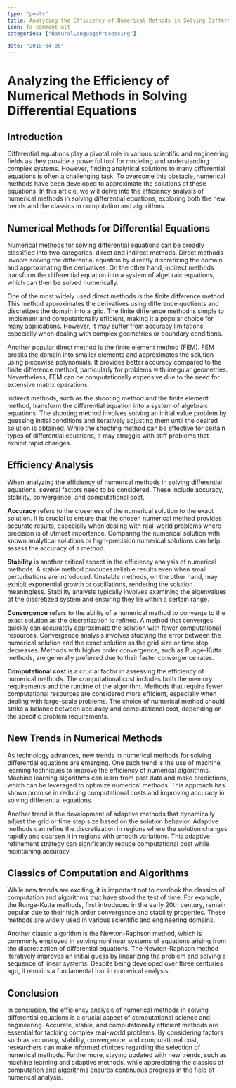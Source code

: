 ```yaml
---
type: "posts"
title: Analyzing the Efficiency of Numerical Methods in Solving Differential Equations
icon: fa-comment-alt
categories: ["NaturalLanguageProcessing"]

date: "2018-04-05"
---
```




# Analyzing the Efficiency of Numerical Methods in Solving Differential Equations

## Introduction

Differential equations play a pivotal role in various scientific and engineering fields as they provide a powerful tool for modeling and understanding complex systems. However, finding analytical solutions to many differential equations is often a challenging task. To overcome this obstacle, numerical methods have been developed to approximate the solutions of these equations. In this article, we will delve into the efficiency analysis of numerical methods in solving differential equations, exploring both the new trends and the classics in computation and algorithms.

## Numerical Methods for Differential Equations

Numerical methods for solving differential equations can be broadly classified into two categories: direct and indirect methods. Direct methods involve solving the differential equation by directly discretizing the domain and approximating the derivatives. On the other hand, indirect methods transform the differential equation into a system of algebraic equations, which can then be solved numerically.

One of the most widely used direct methods is the finite difference method. This method approximates the derivatives using difference quotients and discretizes the domain into a grid. The finite difference method is simple to implement and computationally efficient, making it a popular choice for many applications. However, it may suffer from accuracy limitations, especially when dealing with complex geometries or boundary conditions.

Another popular direct method is the finite element method (FEM). FEM breaks the domain into smaller elements and approximates the solution using piecewise polynomials. It provides better accuracy compared to the finite difference method, particularly for problems with irregular geometries. Nevertheless, FEM can be computationally expensive due to the need for extensive matrix operations.

Indirect methods, such as the shooting method and the finite element method, transform the differential equation into a system of algebraic equations. The shooting method involves solving an initial value problem by guessing initial conditions and iteratively adjusting them until the desired solution is obtained. While the shooting method can be effective for certain types of differential equations, it may struggle with stiff problems that exhibit rapid changes.

## Efficiency Analysis

When analyzing the efficiency of numerical methods in solving differential equations, several factors need to be considered. These include accuracy, stability, convergence, and computational cost.

**Accuracy** refers to the closeness of the numerical solution to the exact solution. It is crucial to ensure that the chosen numerical method provides accurate results, especially when dealing with real-world problems where precision is of utmost importance. Comparing the numerical solution with known analytical solutions or high-precision numerical solutions can help assess the accuracy of a method.

**Stability** is another critical aspect in the efficiency analysis of numerical methods. A stable method produces reliable results even when small perturbations are introduced. Unstable methods, on the other hand, may exhibit exponential growth or oscillations, rendering the solution meaningless. Stability analysis typically involves examining the eigenvalues of the discretized system and ensuring they lie within a certain range.

**Convergence** refers to the ability of a numerical method to converge to the exact solution as the discretization is refined. A method that converges quickly can accurately approximate the solution with fewer computational resources. Convergence analysis involves studying the error between the numerical solution and the exact solution as the grid size or time step decreases. Methods with higher order convergence, such as Runge-Kutta methods, are generally preferred due to their faster convergence rates.

**Computational cost** is a crucial factor in assessing the efficiency of numerical methods. The computational cost includes both the memory requirements and the runtime of the algorithm. Methods that require fewer computational resources are considered more efficient, especially when dealing with large-scale problems. The choice of numerical method should strike a balance between accuracy and computational cost, depending on the specific problem requirements.

## New Trends in Numerical Methods

As technology advances, new trends in numerical methods for solving differential equations are emerging. One such trend is the use of machine learning techniques to improve the efficiency of numerical algorithms. Machine learning algorithms can learn from past data and make predictions, which can be leveraged to optimize numerical methods. This approach has shown promise in reducing computational costs and improving accuracy in solving differential equations.

Another trend is the development of adaptive methods that dynamically adjust the grid or time step size based on the solution behavior. Adaptive methods can refine the discretization in regions where the solution changes rapidly and coarsen it in regions with smooth variations. This adaptive refinement strategy can significantly reduce computational cost while maintaining accuracy.

## Classics of Computation and Algorithms

While new trends are exciting, it is important not to overlook the classics of computation and algorithms that have stood the test of time. For example, the Runge-Kutta methods, first introduced in the early 20th century, remain popular due to their high order convergence and stability properties. These methods are widely used in various scientific and engineering domains.

Another classic algorithm is the Newton-Raphson method, which is commonly employed in solving nonlinear systems of equations arising from the discretization of differential equations. The Newton-Raphson method iteratively improves an initial guess by linearizing the problem and solving a sequence of linear systems. Despite being developed over three centuries ago, it remains a fundamental tool in numerical analysis.

## Conclusion

In conclusion, the efficiency analysis of numerical methods in solving differential equations is a crucial aspect of computational science and engineering. Accurate, stable, and computationally efficient methods are essential for tackling complex real-world problems. By considering factors such as accuracy, stability, convergence, and computational cost, researchers can make informed choices regarding the selection of numerical methods. Furthermore, staying updated with new trends, such as machine learning and adaptive methods, while appreciating the classics of computation and algorithms ensures continuous progress in the field of numerical analysis.